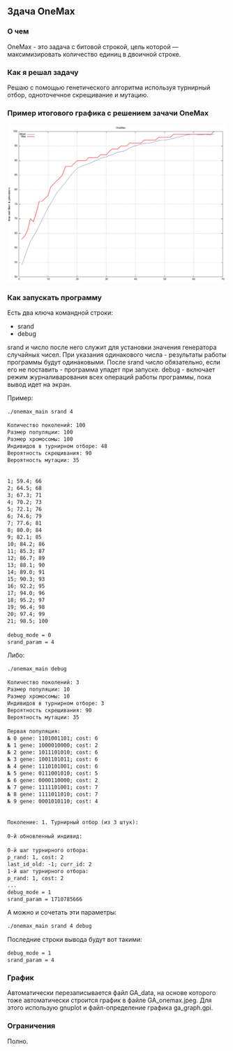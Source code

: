 ## Здача OneMax

### О чем

OneMax - это задача с битовой строкой, цель которой — максимизировать количество единиц в двоичной строке.

### Как я решал задачу

Решаю с помощью генетического алгоритма используя турнирный отбор, одноточечное скрещивание и мутацию.

### Пример итогового графика с решением зачачи OneMax
![](https://github.com/TolmachevPavel/onemax/blob/main/for_readme.jpeg)

### Как запускать программу

Есть два ключа командной строки:
- srand
- debug

srand и число после него служит для установки значения генератора случайных чисел. При указания одинакового числа - результаты работы программы будут одинаковыми. После srand число обязательно, если его не поставить - программа упадет при запуске.
debug - включает режим журналиварования всех операций работы программы, пока вывод идет на экран.

Пример:
```bash
./onemax_main srand 4
```

```./onemax_main srand 4               
Количество поколений: 100
Размер популяции: 100
Размер хромосомы: 100
Индивидов в турнирном отборе: 48
Вероятность скрещивания: 90
Вероятность мутации: 35


1; 59.4; 66
2; 64.5; 68
3; 67.3; 71
4; 70.2; 73
5; 72.1; 76
6; 74.6; 79
7; 77.6; 81
8; 80.0; 84
9; 82.1; 85
10; 84.2; 86
11; 85.3; 87
12; 86.7; 89
13; 88.1; 90
14; 89.0; 91
15; 90.3; 93
16; 92.2; 95
17; 94.0; 96
18; 95.2; 97
19; 96.4; 98
20; 97.4; 99
21; 98.5; 100

debug_mode = 0
srand_param = 4
```
Либо:
```bash
./onemax_main debug
```
```
Количество поколений: 3
Размер популяции: 10
Размер хромосомы: 10
Индивидов в турнирном отборе: 3
Вероятность скрещивания: 90
Вероятность мутации: 35

Первая популяция:
№ 0 gene: 1101001101; cost: 6
№ 1 gene: 1000010000; cost: 2
№ 2 gene: 1011101010; cost: 6
№ 3 gene: 1001101011; cost: 6
№ 4 gene: 1110101001; cost: 6
№ 5 gene: 0111001010; cost: 5
№ 6 gene: 0000110000; cost: 2
№ 7 gene: 1111101001; cost: 7
№ 8 gene: 1111011010; cost: 7
№ 9 gene: 0001010110; cost: 4


Поколение: 1. Турнирный отбор (из 3 штук):

0-й обновленный индивид:

0-й шаг турнирного отбора:
p_rand: 1, cost: 2
last_id_old: -1; curr_id: 2 
1-й шаг турнирного отбора:
p_rand: 1, cost: 2
...
debug_mode = 1
srand_param = 1710785666
```
А можно и сочетать эти параметры:
```bash
./onemax_main srand 4 debug
```
Последние строки вывода будут вот такими:
```
debug_mode = 1
srand_param = 4
```
### График
Автоматически перезаписывается файл GA_data, на основе которого тоже автоматически строится график в файле GA_onemax.jpeg. Для этого использую gnuplot и файл-определение графика ga_graph.gpi.
### Ограничения
Полно.
